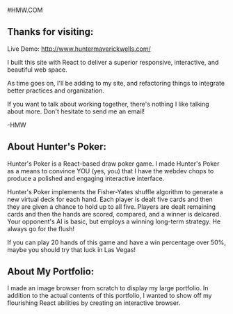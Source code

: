 #HMW.COM

## Thanks for visiting:

Live Demo: http://www.huntermaverickwells.com/

I built this site with React to deliver a superior responsive, interactive, and beautiful web space.

As time goes on, I'll be adding to my site, and refactoring things to integrate better practices and organization.

If you want to talk about working together, there's nothing I like talking about more. Don't hesitate to send me an email!

-HMW

## About Hunter's Poker:

Hunter's Poker is a React-based draw poker game. I made Hunter's Poker as a means to convince YOU (yes, you) that I have the webdev chops to produce a polished and engaging interactive interface.

Hunter's Poker implements the Fisher-Yates shuffle algorithm to generate a new virtual deck for each hand. Each player is dealt five cards and then they are given a chance to hold up to all five. Players are dealt remaining cards and then the hands are scored, compared, and a winner is delcared. Your opponent's AI is basic, but employs a winning long-term strategy. He always go for the flush!

If you can play 20 hands of this game and have a win percentage over 50%, maybe you should try that luck in Las Vegas!

## About My Portfolio:

I made an image browser from scratch to display my large portfolio. In addition to the actual contents of this portfolio, I wanted to show off my flourishing React abilities by creating an interactive browser.
